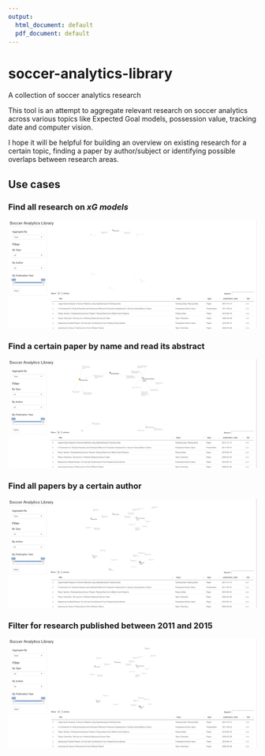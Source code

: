 ```yaml
---
output:
  html_document: default
  pdf_document: default
---
```

# soccer-analytics-library
A collection of soccer analytics research

This tool is an attempt to aggregate relevant research on soccer analytics across various topics like Expected Goal models, possession value, tracking date and computer vision.

I hope it will be helpful for building an overview on existing research for a certain topic, finding a paper by author/subject or identifying possible overlaps between research areas.

## Use cases

### Find all research on *xG models*

![Filter By Topic](data/topic.gif)

### Find a certain paper by name and read its abstract

![Filter By Topic](data/paper.gif)

### Find all papers by a certain author

![Filter By Topic](data/author.gif)

### Filter for research published between 2011 and 2015

![Filter By Topic](data/date.gif)